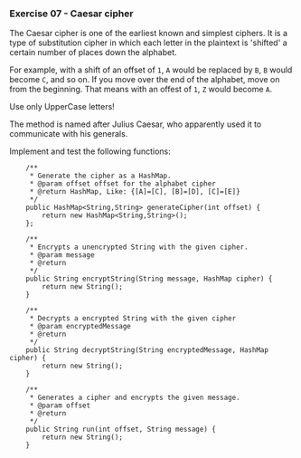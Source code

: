 ### Exercise 07 - Caesar cipher
The Caesar cipher is one of the earliest known and simplest ciphers. It is a type of substitution cipher in which each letter in the plaintext is 'shifted' a certain number of places down the alphabet. 

For example, with a shift of an offset of `1`, `A` would be replaced by `B`, `B` would become `C`, and so on. 
If you move over the end of the alphabet, move on from the beginning. That means with an offest of `1`, `Z` would become `A`.

Use only UpperCase letters!

The method is named after Julius Caesar, who apparently used it to communicate with his generals.

Implement and test the following functions:
```
    /**
     * Generate the cipher as a HashMap.
     * @param offset offset for the alphabet cipher
     * @return HashMap, Like: {[A]=[C], [B]=[D], [C]=[E]}
     */
    public HashMap<String,String> generateCipher(int offset) {
        return new HashMap<String,String>();
    };

    /**
     * Encrypts a unencrypted String with the given cipher.
     * @param message
     * @return
     */
    public String encryptString(String message, HashMap cipher) {
        return new String();
    }

    /**
     * Decrypts a encrypted String with the given cipher
     * @param encryptedMessage
     * @return
     */
    public String decryptString(String encryptedMessage, HashMap cipher) {
        return new String();
    }

    /**
     * Generates a cipher and encrypts the given message.
     * @param offset
     * @return
     */
    public String run(int offset, String message) {
        return new String();
    }
```